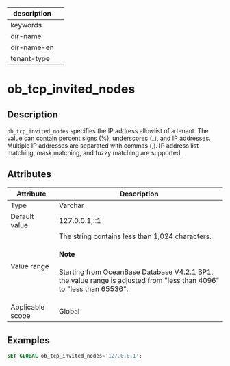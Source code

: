 |description||
|---|---|
|keywords||
|dir-name||
|dir-name-en||
|tenant-type||

# ob_tcp_invited_nodes

## Description

`ob_tcp_invited_nodes` specifies the IP address allowlist of a tenant. The value can contain percent signs (%), underscores (_), and IP addresses. Multiple IP addresses are separated with commas (,). IP address list matching, mask matching, and fuzzy matching are supported.

## Attributes

| **Attribute** | **Description** |
|--------|---------------|
| Type | Varchar |
| Default value | 127.0.0.1,::1 |
| Value range | The string contains less than 1,024 characters. <main id="notice" type='explain'><h4>Note</h4><p>Starting from OceanBase Database V4.2.1 BP1, the value range is adjusted from "less than 4096" to "less than 65536".</p></main> |
| Applicable scope | Global |

## Examples

```sql
SET GLOBAL ob_tcp_invited_nodes='127.0.0.1';
```